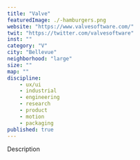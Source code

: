 ```yaml
---
title: "Valve"
featuredImage: ./-hamburgers.png
website: "https://www.valvesoftware.com/"
twit: "https://twitter.com/valvesoftware"
inst: ""
category: "V"
city: "Bellevue"
neighborhood: "large"
size: ""
map: ""
discipline:
    - ux/ui
    - industrial
    - engineering
    - research
    - product
    - motion
    - packaging
published: true
---
```


Description
